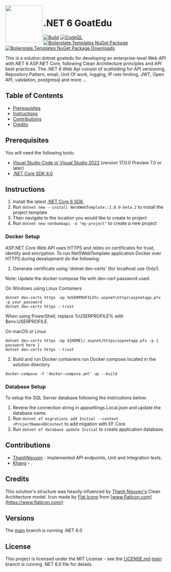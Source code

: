<img align="left" width="116" height="116" src="https://raw.githubusercontent.com/marlonajgayle/Net6WebApiTemplate/develop/src/Content/.template.config/icon.png" />

# .NET 6 GoatEdu
[![Build](https://github.com/marlonajgayle/Net6WebApiTemplate/actions/workflows/dotnet.yml/badge.svg?branch=develop)](https://github.com/marlonajgayle/Net6WebApiTemplate/actions/workflows/dotnet.yml)
[![CodeQL](https://github.com/marlonajgayle/Net6WebApiTemplate/actions/workflows/codeql-analysis.yml/badge.svg?branch=develop)](https://github.com/marlonajgayle/Net6WebApiTemplate/actions/workflows/codeql-analysis.yml)
[![Boilerplate.Templates NuGet Package](https://img.shields.io/nuget/v/Net6WebTemplate.svg)](https://www.nuget.org/packages/Net6WebTemplate)
[![Boilerplate.Templates NuGet Package Downloads](https://img.shields.io/nuget/dt/Net6WebTemplate)](https://www.nuget.org/packages/Net6WebTemplate)

This is a solution dotnet goatedu for developing an enterprise-level Web API with.NET 6 ASP.NET Core, following Clean Architecture principles and API best practices.
The .NET 6 Web Api consist of scafolding for API versioning, Repository Pattern, email, Unit Of work, logging, IP rate limiting, JWT, Open API, validation, postgresql and more ...

## Table of Contents
* [Prerequisites](#Prerequisites)
* [Instructions](#Instructions)
* [Contributions](#Contributions)
* [Credits](#Credits)


## Prerequisites
You will need the following tools:
* [Visual Studio Code or Visual Studio 2022](https://visualstudio.microsoft.com/vs/) (version 17.0.0 Preview 7.0 or later)
* [.NET Core SDK 6.0](https://dotnet.microsoft.com/download/dotnet/6.0)

## Instructions
1. Install the latest [.NET Core 6 SDK](https://dotnet.microsoft.com/download). 
2. Run `dotnet new --install Net6WebTemplate::1.0.0-beta.2` to install the project template
3. Then navigate to the location you would like to create to project
4. Run `dotnet new net6webapi -o "my-project"` to create a new project

### Docker Setup
ASP.NET Core Web API uses HTTPS and relies on certificates for trust, identity and encryption. 
To run Net5WebTemplate application Docker over HTTPS during development do the following:
1. Generate certificate using 'dotnet dev-certs' (for localhost use Only!).

Note: Update the docker-compose file with dev-cert password used.

On Windows using Linux Containers
```
dotnet dev-certs https -ep %USERPROFILE%\.aspnet\https\aspnetapp.pfx  -p your_password
dotnet dev-certs https --trust
````
When using PowerShell, replace %USERPROFILE% with $env:USERPROFILE.

On macOS or Linux
```
dotnet dev-certs https -ep ${HOME}/.aspnet/https/aspnetapp.pfx -p { password here }
dotnet dev-certs https --trust
```
2. Build and run Docker containers run Docker compose located in the solution directory
```
docker-compose -f 'docker-compose.yml' up --build
```

### Database Setup
To setup the SQL Server database following the instrcutions below:
1. Reveiw the connection string in appsettings.Local.json and update the database name.
2. Run `dotnet ef migrations add Initial --context <ProjectName>DbContext` to add migation with EF Core 
3. Run `dotnet ef database update Initial` to create application database.

## Contributions
- [ThanhNguyen](https://github.com/huscongao1692003) - Implemented API endpoints, Unit and Integration tests.
- [Khang](https://github.com/b3os) - .

## Credits
This solution's structure was heavily infuenced by [Thanh Nguyen's](https://github.com/jasontaylordev) Clean Architecture model.
Icon made by [Flat Icons](https://www.flaticon.com/authors/flat-icons) from [www.flaticon.com](https://www.flaticon.com/)


## Versions
The [main](https://github.com/marlonajgayle/Net6WebApiTemplate/main) branch is running .NET 6.0

## License
This project is licensed under the MIT License - see the [LICENSE.md](https://github.com/marlonajgayle/Net6WebApiTemplate/main/LICENSE.md) [main](https://github.com/marlonajgayle/Net6WebApiTemplate/main) branch is running .NET 6.0
file for details.
